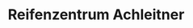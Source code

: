 ---
title: "Reifenzentrum Achleitner"
url: /strasswalchen/reifenzentrum-achleitner/
shop: Reifen
---